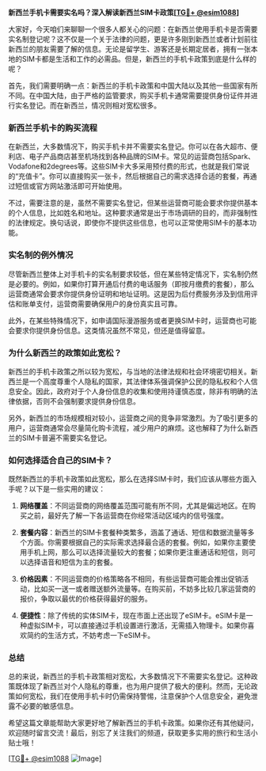 **新西兰手机卡需要实名吗？深入解读新西兰SIM卡政策[[TG💪+ @esim1088](https://t.me/s/esim1088)]**

大家好，今天咱们来聊聊一个很多人都关心的问题：在新西兰使用手机卡是否需要实名制登记呢？这不仅是一个关于法律的问题，更是许多刚到新西兰或者计划前往新西兰的朋友需要了解的信息。无论是留学生、游客还是长期定居者，拥有一张本地的SIM卡都是生活和工作的必需品。但是，新西兰的手机卡政策到底是什么样的呢？

首先，我们需要明确一点：新西兰的手机卡政策和中国大陆以及其他一些国家有所不同。在中国大陆，由于严格的监管要求，购买手机卡通常需要提供身份证件并进行实名登记。而在新西兰，情况则相对宽松很多。

### 新西兰手机卡的购买流程

在新西兰，大多数情况下，购买手机卡并不需要实名登记。你可以在各大超市、便利店、电子产品商店甚至机场找到各种品牌的SIM卡。常见的运营商包括Spark、Vodafone和2degrees等。这些SIM卡大多采用预付费的形式，也就是我们常说的“充值卡”。你可以直接购买一张卡，然后根据自己的需求选择合适的套餐，再通过短信或官方网站激活即可开始使用。

不过，需要注意的是，虽然不需要实名登记，但某些运营商可能会要求你提供基本的个人信息，比如姓名和地址。这种要求通常是出于市场调研的目的，而非强制性的法律规定。换句话说，即使你不提供这些信息，也可以正常使用SIM卡的基本功能。

### 实名制的例外情况

尽管新西兰整体上对手机卡的实名制要求较低，但在某些特定情况下，实名制仍然是必要的。例如，如果你打算开通后付费的电话服务（即按月缴费的套餐），那么运营商通常会要求你提供身份证明和地址证明。这是因为后付费服务涉及到信用评估和账单支付，运营商需要确保用户的身份真实且可靠。

此外，在某些特殊情况下，如申请国际漫游服务或者更换SIM卡时，运营商也可能会要求你提供身份信息。这类情况虽然不常见，但还是值得留意。

### 为什么新西兰的政策如此宽松？

新西兰的手机卡政策之所以较为宽松，与当地的法律法规和社会环境密切相关。新西兰是一个高度尊重个人隐私的国家，其法律体系强调保护公民的隐私权和个人信息安全。因此，政府对于个人身份信息的收集和使用持谨慎态度，除非有明确的法律依据，否则不会强制要求提供身份信息。

另外，新西兰的市场规模相对较小，运营商之间的竞争非常激烈。为了吸引更多的用户，运营商通常会尽量简化购卡流程，减少用户的麻烦。这也解释了为什么新西兰的SIM卡普遍不需要实名登记。

### 如何选择适合自己的SIM卡？

既然新西兰的手机卡政策如此宽松，那么在选择SIM卡时，我们应该从哪些方面入手呢？以下是一些实用的建议：

1. **网络覆盖**：不同运营商的网络覆盖范围可能有所不同，尤其是偏远地区。在购买之前，最好先了解一下各运营商在你经常活动区域内的信号强度。

2. **套餐内容**：新西兰的SIM卡套餐种类繁多，涵盖了通话、短信和数据流量等多个方面。你需要根据自己的实际需求选择最合适的套餐。例如，如果你主要使用手机上网，那么可以选择流量较大的套餐；如果你更注重通话和短信，则可以选择语音和短信为主的套餐。

3. **价格因素**：不同运营商的价格策略各不相同，有些运营商可能会推出促销活动，比如买一送一或者赠送额外流量等。在购买前，不妨多比较几家运营商的报价，争取以最优的价格获得最好的服务。

4. **便捷性**：除了传统的实体SIM卡，现在市面上还出现了eSIM卡。eSIM卡是一种虚拟SIM卡，可以直接通过手机设置进行激活，无需插入物理卡。如果你喜欢简约的生活方式，不妨考虑一下eSIM卡。

### 总结

总的来说，新西兰的手机卡政策相对宽松，大多数情况下不需要实名登记。这种政策既体现了新西兰对个人隐私的尊重，也为用户提供了极大的便利。然而，无论政策如何宽松，我们在使用手机卡时仍需保持警惕，注意保护个人信息安全，避免泄露不必要的敏感信息。

希望这篇文章能帮助大家更好地了解新西兰的手机卡政策。如果你还有其他疑问，欢迎随时留言交流！最后，别忘了关注我们的频道，获取更多实用的旅行和生活小贴士哦！

[[TG💪+ @esim1088](https://t.me/s/esim1088) ![Image](https://i.postimg.cc/4NQfJmqS/Snipaste-2025-05-13-00-14-12.png)]
